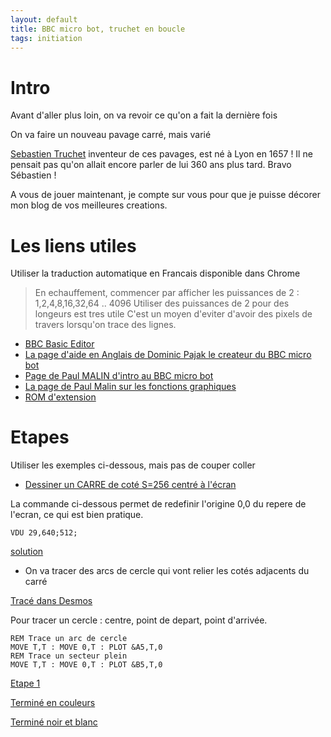 ```yaml
---
layout: default
title: BBC micro bot, truchet en boucle
tags: initiation
---
```

# Intro

Avant d'aller plus loin, on va revoir ce qu'on a fait la dernière fois

On va faire un nouveau pavage carré, mais varié

[Sebastien Truchet](https://fr.wikipedia.org/wiki/S%C3%A9bastien_Truchet) inventeur de ces pavages, est né à Lyon en 1657 ! Il ne pensait pas qu'on allait encore parler de lui 360 ans plus tard. Bravo Sébastien !

A vous de jouer maintenant, je compte sur vous pour que je puisse décorer mon blog de vos meilleures creations.

# Les liens utiles

Utiliser la traduction automatique en Francais disponible dans Chrome

>En echauffement, commencer par afficher les puissances de 2 : 1,2,4,8,16,32,64 .. 4096
>Utiliser des puissances de 2 pour des longeurs est tres utile 
>C'est un moyen d'eviter d'avoir des pixels de travers lorsqu'on trace des lignes.

- [BBC Basic Editor](https://bbcmic.ro/)
- [La page d'aide en Anglais de Dominic Pajak le createur du BBC micro bot](https://www.bbcmicrobot.com/learn/index.html)
- [Page de Paul MALIN d'intro au BBC micro bot](https://translate.google.com/translate?sl=en&tl=fr&u=https://blog.mousefingers.com/post/bbc/bbc_bbcmicrobot/)
- [La page de Paul Malin sur les fonctions graphiques](https://blog.mousefingers.com/post/bbc/bbc_reference/)
- [ROM d'extension](file:///C:/Users/sylvain.lecourtois/Downloads/Graphics_Extension_ROM%20(1).pdf)

# Etapes

Utiliser les exemples ci-dessous, mais pas de couper coller

- [Dessiner un CARRE de coté S=256 centré à l'écran](https://bbcmic.ro/#%7B%22v%22%3A1%2C%22program%22%3A%22MODE2%5CnS%3D128%5CnVDU%2029%2C640%3B512%3B%5CnMOVE%200%2C0%5CnPLOT%20153%2C100%2C0%5Cn%22%7D)

La commande ci-dessous permet de redefinir l'origine 0,0 du repere de l'ecran, ce qui est bien pratique.

```basic
VDU 29,640;512;
```
[solution](https://bbcmic.ro/#%7B%22v%22%3A1%2C%22program%22%3A%22MODE2%5CnS%3D256%5CnVDU%2029%2C640%3B512%3B%5CnMOVE%200%2C0%5CnT%3DS%2F2%5CnMOVE%20T%2CT%5CnDRAW%20-T%2CT%20%5CnDRAW%20-T%2C-T%20%5CnDRAW%20T%2C-T%20%5CnDRAW%20T%2CT%20%5Cn%5Cn%22%7D)

- On va tracer des arcs de cercle qui vont relier les cotés adjacents du carré

[Tracé dans Desmos](https://www.desmos.com/calculator/of9rjtqrlo)

Pour tracer un cercle : centre, point de depart, point d'arrivée.
```basic
REM Trace un arc de cercle
MOVE T,T : MOVE 0,T : PLOT &A5,T,0
REM Trace un secteur plein
MOVE T,T : MOVE 0,T : PLOT &B5,T,0
```

[Etape 1](https://bbcmic.ro/#%7B%22v%22%3A1%2C%22program%22%3A%22MODE1%5CnS%3D128*4%5CnVDU%2029%2C640%3B512%3B%5CnMOVE%200%2C0%5CnT%3DS%2F2%5CnMOVE%20T%2CT%5CnDRAW%20-T%2CT%20%5CnDRAW%20-T%2C-T%20%5CnDRAW%20T%2C-T%20%5CnDRAW%20T%2CT%20%5CnGCOL%200%2C1%20%3A%20PROCS%2811%2F8%2C%26B5%29%5CnGCOL%200%2C2%20%3A%20PROCS%2810%2F8%2C%26B5%29%5CnGCOL%200%2C3%20%3A%20PROCS%281%2C%26A5%29%5CnGCOL%200%2C1%20%3A%20PROCS%286%2F8%2C%26B5%29%5CnGCOL%200%2C0%20%3A%20PROCS%285%2F8%2C%26B5%29%5CnEND%5CnDEF%20PROCS%28R%2CCODE%29%5CnMOVE%20T%2CT%20%3A%20MOVE%20T-T*R%2CT%20%3A%20PLOT%20CODE%2CT%2CT-T*R%5CnENDPROC%22%7D)

[Terminé en couleurs](https://bbcmic.ro/#%7B%22v%22%3A1%2C%22program%22%3A%22MODE2%5CnS%3D128*3%5CnT%3DS%2F2%5CnFOR%20I%3D0%20TO%205%5CnFOR%20J%3D0%20TO%205%5CnVDU%2029%2CI*S%3BJ*S%3B%5CnREM%20VDU%2029%2C640%3B512%3B%5CnA%3DRND%282%29%5CnIF%20A%3D1%20THEN%20FX%3D1%20%3A%20FY%3D1%20%3A%20PROCR%20%3A%20FX%3D-1%20%3A%20FY%3D-1%20%3A%20PROCR%5CnIF%20A%3D2%20THEN%20FX%3D-1%20%3A%20FY%3D1%20%3A%20PROCR%20%3A%20FX%3D1%20%3A%20FY%3D-1%20%3A%20PROCR%5CnNEXT%20J%5CnNEXT%20I%5CnEND%5CnDEF%20PROCR%5CnGCOL%200%2C1%20%3A%20PROCS%2811%2F8%2C%26B5%29%20%5CnGCOL%200%2C2%20%3A%20PROCS%2810%2F8%2C%26B5%29%5CnGCOL%200%2C0%20%3A%20PROCS%281%2C%26A5%29%5CnGCOL%200%2C1%20%3A%20PROCS%286%2F8%2C%26B5%29%5CnGCOL%200%2C0%20%3A%20PROCS%285%2F8%2C%26B5%29%5CnENDPROC%5CnDEF%20PROCS%28R%2CCODE%29%5CnIF%20FX*FY%3D%201%20THEN%20MOVE%20T*FX%2CT*FY%20%3A%20MOVE%20%28T-T*R%29*FX%2CT*FY%20%3A%20PLOT%20CODE%2CT*FX%2C%28T-T*R%29*FY%5CnIF%20FX*FY%3D-1%20THEN%20MOVE%20T*FX%2CT*FY%20%3A%20MOVE%20T*FX%2C%28T-T*R%29*FY%20%3A%20PLOT%20CODE%2C%28T-T*R%29*FX%2CT*FY%5CnENDPROC%22%7D)

[Terminé noir et blanc](https://bbcmic.ro/#%7B%22v%22%3A1%2C%22program%22%3A%22MODE0%5CnS%3D128%5CnT%3DS%2F2%5CnFOR%20I%3D0%20TO%2010%5CnFOR%20J%3D0%20TO%208%5CnVDU%2029%2CI*S%3BJ*S%3B%5CnREM%20VDU%2029%2C640%3B512%3B%5CnA%3DRND%282%29%5CnIF%20A%3D1%20THEN%20FX%3D1%20%3A%20FY%3D1%20%3A%20PROCR%20%3A%20FX%3D-1%20%3A%20FY%3D-1%20%3A%20PROCR%5CnIF%20A%3D2%20THEN%20FX%3D-1%20%3A%20FY%3D1%20%3A%20PROCR%20%3A%20FX%3D1%20%3A%20FY%3D-1%20%3A%20PROCR%5CnNEXT%20J%5CnNEXT%20I%5CnEND%5CnDEF%20PROCR%5CnGCOL%200%2C1%20%3A%20PROCS%2811%2F8%2C%26B5%29%20%5CnGCOL%200%2C0%20%3A%20PROCS%284.5%2F8%2C%26B5%29%5CnENDPROC%5CnDEF%20PROCS%28R%2CCODE%29%5CnIF%20FX*FY%3D%201%20THEN%20MOVE%20T*FX%2CT*FY%20%3A%20MOVE%20%28T-T*R%29*FX%2CT*FY%20%3A%20PLOT%20CODE%2CT*FX%2C%28T-T*R%29*FY%5CnIF%20FX*FY%3D-1%20THEN%20MOVE%20T*FX%2CT*FY%20%3A%20MOVE%20T*FX%2C%28T-T*R%29*FY%20%3A%20PLOT%20CODE%2C%28T-T*R%29*FX%2CT*FY%5CnENDPROC%22%7D)
